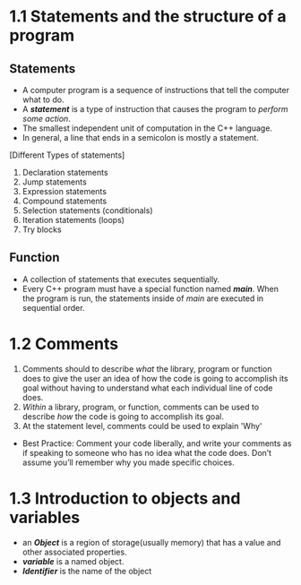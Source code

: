 # 1.1 Statements and the structure of a program

## Statements
- A computer program is a sequence of instructions that tell the computer what to do. 
- A ***statement*** is a type of instruction that causes the program to _perform some action_.
- The smallest independent unit of computation in the C++ language.
- In general, a line that ends in a semicolon is mostly a statement.

[Different Types of statements]
1. Declaration statements
2. Jump statements
3. Expression statements
4. Compound statements
5. Selection statements (conditionals)
6. Iteration statements (loops)
7. Try blocks

## Function
- A collection of statements that executes sequentially.
- Every C++ program must have a special function named ***main***. When the program is run, the statements inside of _main_ are executed in sequential order.

# 1.2 Comments
1. Comments should to describe _what_ the library, program or function does to give the user an idea of how the code is going to accomplish its goal without having to understand what each individual line of code does.
2. _Within_ a library, program, or function, comments can be used to describe _how_ the code is going to accomplish its goal.
3. At the statement level, comments could be used to explain 'Why'

- Best Practice: Comment your code liberally, and write your comments as if speaking to someone who has no idea what the code does. Don’t assume you’ll remember why you made specific choices.

# 1.3 Introduction to objects and variables

- an ***Object*** is a region of storage(usually memory) that has a value and other associated properties.
- ***variable*** is a named object.
- ***Identifier*** is the name of the object